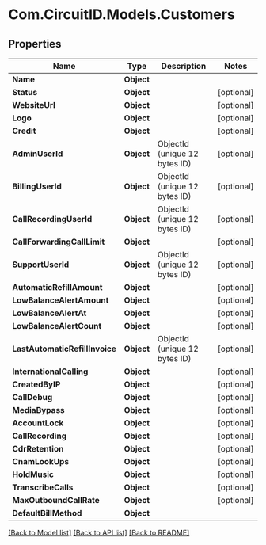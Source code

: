 
# Com.CircuitID.Models.Customers

## Properties

Name | Type | Description | Notes
------------ | ------------- | ------------- | -------------
**Name** | **Object** |  | 
**Status** | **Object** |  | [optional] 
**WebsiteUrl** | **Object** |  | [optional] 
**Logo** | **Object** |  | [optional] 
**Credit** | **Object** |  | [optional] 
**AdminUserId** | **Object** | ObjectId (unique 12 bytes ID) | [optional] 
**BillingUserId** | **Object** | ObjectId (unique 12 bytes ID) | [optional] 
**CallRecordingUserId** | **Object** | ObjectId (unique 12 bytes ID) | [optional] 
**CallForwardingCallLimit** | **Object** |  | [optional] 
**SupportUserId** | **Object** | ObjectId (unique 12 bytes ID) | [optional] 
**AutomaticRefillAmount** | **Object** |  | [optional] 
**LowBalanceAlertAmount** | **Object** |  | [optional] 
**LowBalanceAlertAt** | **Object** |  | [optional] 
**LowBalanceAlertCount** | **Object** |  | [optional] 
**LastAutomaticRefillInvoice** | **Object** | ObjectId (unique 12 bytes ID) | [optional] 
**InternationalCalling** | **Object** |  | [optional] 
**CreatedByIP** | **Object** |  | [optional] 
**CallDebug** | **Object** |  | [optional] 
**MediaBypass** | **Object** |  | [optional] 
**AccountLock** | **Object** |  | [optional] 
**CallRecording** | **Object** |  | [optional] 
**CdrRetention** | **Object** |  | [optional] 
**CnamLookUps** | **Object** |  | [optional] 
**HoldMusic** | **Object** |  | [optional] 
**TranscribeCalls** | **Object** |  | [optional] 
**MaxOutboundCallRate** | **Object** |  | [optional] 
**DefaultBillMethod** | **Object** |  | 

[[Back to Model list]](../README.md#documentation-for-models)
[[Back to API list]](../README.md#documentation-for-api-endpoints)
[[Back to README]](../README.md)

